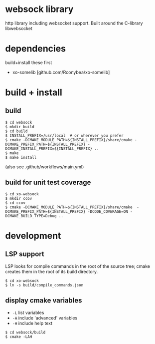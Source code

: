 # websock library

http library including websocket support.
Built around the C-library libwebsocket

# dependencies

build+install these first

- xo-somelib [github.com/Rconybea/xo-somelib]

# build + install

## build
```
$ cd websock
$ mkdir build
$ cd build
$ INSTALL_PREFIX=/usr/local  # or wherever you prefer
$ cmake -DCMAKE_MODULE_PATH=${INSTALL_PREFIX}/share/cmake -DCMAKE_PREFIX_PATH=${INSTALL_PREFIX} -DCMAKE_INSTALL_PREFIX=${INSTALL_PREFIX} ..
$ make
$ make install
```
(also see .github/workflows/main.yml)

## build for unit test coverage
```
$ cd xo-websock
$ mkdir ccov
$ cd ccov
$ cmake -DCMAKE_MODULE_PATH=${INSTALL_PREFIX}/share/cmake  -DCMAKE_PREFIX_PATH=${INSTALL_PREFIX} -DCODE_COVERAGE=ON -DCMAKE_BUILD_TYPE=Debug ..
```

# development

## LSP support

LSP looks for compile commands in the root of the source tree;
cmake creates them in the root of its build directory.

```
$ cd xo-websock
$ ln -s build/compile_commands.json
```

## display cmake variables

- `-L` list variables
- `-A` include 'advanced' variables
- `-H` include help text

```
$ cd websock/build
$ cmake -LAH
```
